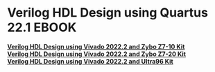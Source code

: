 # Verilog HDL Design using Quartus 22.1 EBOOK
<a href="https://play.google.com/store/books/details?id=xI6tEAAAQBAJ"><b>Verilog HDL Design using Vivado 2022.2 and Zybo Z7-10 Kit</b></a><br>
<a href="https://play.google.com/store/books/details?id=bKOvEAAAQBAJ"><b>Verilog HDL Design using Vivado 2022.2 and Zybo Z7-20 Kit</b></a><br>
<a href="https://play.google.com/store/books/details?id=EaSvEAAAQBAJ"><b>Verilog HDL Design using Vivado 2022.2 and Ultra96 Kit</b></a><br>
